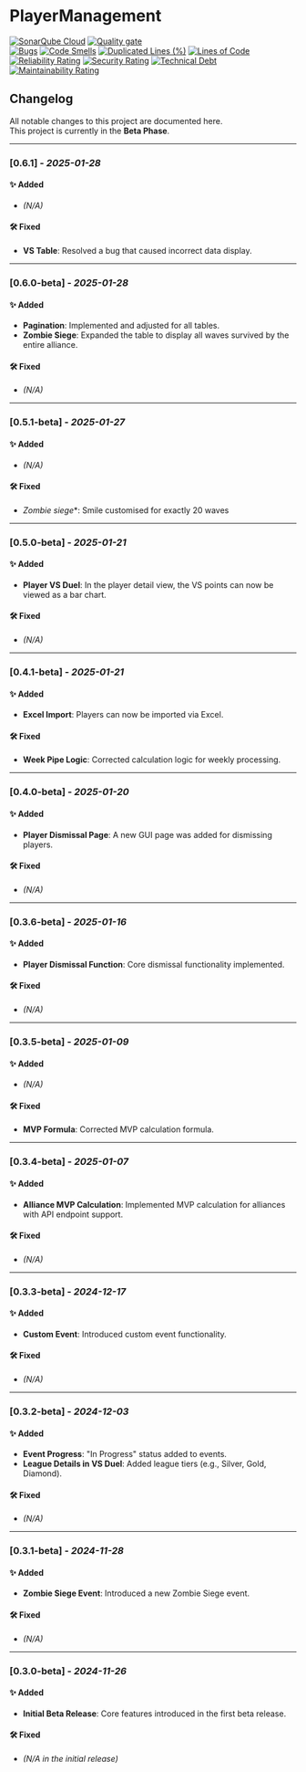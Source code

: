 ﻿# PlayerManagement  
[![SonarQube Cloud](https://sonarcloud.io/images/project_badges/sonarcloud-highlight.svg)](https://sonarcloud.io/summary/new_code?id=TomasiDeveloping_PlayerManagement)
[![Quality gate](https://sonarcloud.io/api/project_badges/quality_gate?project=TomasiDeveloping_PlayerManagement)](https://sonarcloud.io/summary/new_code?id=TomasiDeveloping_PlayerManagement)
<br>
[![Bugs](https://sonarcloud.io/api/project_badges/measure?project=TomasiDeveloping_PlayerManagement&metric=bugs)](https://sonarcloud.io/summary/new_code?id=TomasiDeveloping_PlayerManagement)
[![Code Smells](https://sonarcloud.io/api/project_badges/measure?project=TomasiDeveloping_PlayerManagement&metric=code_smells)](https://sonarcloud.io/summary/new_code?id=TomasiDeveloping_PlayerManagement)
[![Duplicated Lines (%)](https://sonarcloud.io/api/project_badges/measure?project=TomasiDeveloping_PlayerManagement&metric=duplicated_lines_density)](https://sonarcloud.io/summary/new_code?id=TomasiDeveloping_PlayerManagement)
[![Lines of Code](https://sonarcloud.io/api/project_badges/measure?project=TomasiDeveloping_PlayerManagement&metric=ncloc)](https://sonarcloud.io/summary/new_code?id=TomasiDeveloping_PlayerManagement)
[![Reliability Rating](https://sonarcloud.io/api/project_badges/measure?project=TomasiDeveloping_PlayerManagement&metric=reliability_rating)](https://sonarcloud.io/summary/new_code?id=TomasiDeveloping_PlayerManagement)
[![Security Rating](https://sonarcloud.io/api/project_badges/measure?project=TomasiDeveloping_PlayerManagement&metric=security_rating)](https://sonarcloud.io/summary/new_code?id=TomasiDeveloping_PlayerManagement)
[![Technical Debt](https://sonarcloud.io/api/project_badges/measure?project=TomasiDeveloping_PlayerManagement&metric=sqale_index)](https://sonarcloud.io/summary/new_code?id=TomasiDeveloping_PlayerManagement)
[![Maintainability Rating](https://sonarcloud.io/api/project_badges/measure?project=TomasiDeveloping_PlayerManagement&metric=sqale_rating)](https://sonarcloud.io/summary/new_code?id=TomasiDeveloping_PlayerManagement)

## Changelog  

All notable changes to this project are documented here.  
This project is currently in the **Beta Phase**.  

---

### **[0.6.1]** - *2025-01-28*  
#### ✨ Added  
- *(N/A)*  

#### 🛠️ Fixed  
- **VS Table**: Resolved a bug that caused incorrect data display.

---

### **[0.6.0-beta]** - *2025-01-28*  
#### ✨ Added  
- **Pagination**: Implemented and adjusted for all tables.  
- **Zombie Siege**: Expanded the table to display all waves survived by the entire alliance.  

#### 🛠️ Fixed  
- *(N/A)* 

---

### **[0.5.1-beta]** - *2025-01-27*  
#### ✨ Added  
- *(N/A)*

#### 🛠️ Fixed  
- *Zombie siege**: Smile customised for exactly 20 waves

---

### **[0.5.0-beta]** - *2025-01-21*  
#### ✨ Added  
- **Player VS Duel**: In the player detail view, the VS points can now be viewed as a bar chart.

#### 🛠️ Fixed  
- *(N/A)*  

---

### **[0.4.1-beta]** - *2025-01-21*  
#### ✨ Added  
- **Excel Import**: Players can now be imported via Excel.  

#### 🛠️ Fixed  
- **Week Pipe Logic**: Corrected calculation logic for weekly processing.  

---

### **[0.4.0-beta]** - *2025-01-20*  
#### ✨ Added  
- **Player Dismissal Page**: A new GUI page was added for dismissing players.  

#### 🛠️ Fixed  
- *(N/A)*  

---

### **[0.3.6-beta]** - *2025-01-16*  
#### ✨ Added  
- **Player Dismissal Function**: Core dismissal functionality implemented.  

#### 🛠️ Fixed  
- *(N/A)*  

---

### **[0.3.5-beta]** - *2025-01-09*  
#### ✨ Added  
- *(N/A)*  

#### 🛠️ Fixed  
- **MVP Formula**: Corrected MVP calculation formula.  

---

### **[0.3.4-beta]** - *2025-01-07*  
#### ✨ Added  
- **Alliance MVP Calculation**: Implemented MVP calculation for alliances with API endpoint support.  

#### 🛠️ Fixed  
- *(N/A)*  

---

### **[0.3.3-beta]** - *2024-12-17*  
#### ✨ Added  
- **Custom Event**: Introduced custom event functionality.  

#### 🛠️ Fixed  
- *(N/A)*  

---

### **[0.3.2-beta]** - *2024-12-03*  
#### ✨ Added  
- **Event Progress**: "In Progress" status added to events.  
- **League Details in VS Duel**: Added league tiers (e.g., Silver, Gold, Diamond).  

#### 🛠️ Fixed  
- *(N/A)*  

---

### **[0.3.1-beta]** - *2024-11-28*  
#### ✨ Added  
- **Zombie Siege Event**: Introduced a new Zombie Siege event.  

#### 🛠️ Fixed  
- *(N/A)*  

---

### **[0.3.0-beta]** - *2024-11-26*  
#### ✨ Added  
- **Initial Beta Release**: Core features introduced in the first beta release.  

#### 🛠️ Fixed  
- *(N/A in the initial release)*  
